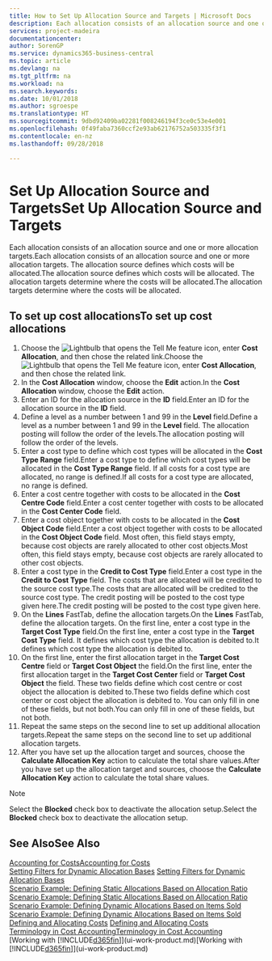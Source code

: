 ```yaml
---
title: How to Set Up Allocation Source and Targets | Microsoft Docs
description: Each allocation consists of an allocation source and one or more allocation targets. The allocation source defines which costs will be allocated. The allocation targets determine where the costs will be allocated.
services: project-madeira
documentationcenter: 
author: SorenGP
ms.service: dynamics365-business-central
ms.topic: article
ms.devlang: na
ms.tgt_pltfrm: na
ms.workload: na
ms.search.keywords: 
ms.date: 10/01/2018
ms.author: sgroespe
ms.translationtype: HT
ms.sourcegitcommit: 9dbd92409ba02281f008246194f3ce0c53e4e001
ms.openlocfilehash: 0f49faba7360ccf2e93ab62176752a503335f3f1
ms.contentlocale: en-nz
ms.lasthandoff: 09/28/2018

---
```

# <a name="set-up-allocation-source-and-targets"></a><span data-ttu-id="ad774-105">Set Up Allocation Source and Targets</span><span class="sxs-lookup"><span data-stu-id="ad774-105">Set Up Allocation Source and Targets</span></span>
<span data-ttu-id="ad774-106">Each allocation consists of an allocation source and one or more allocation targets.</span><span class="sxs-lookup"><span data-stu-id="ad774-106">Each allocation consists of an allocation source and one or more allocation targets.</span></span> <span data-ttu-id="ad774-107">The allocation source defines which costs will be allocated.</span><span class="sxs-lookup"><span data-stu-id="ad774-107">The allocation source defines which costs will be allocated.</span></span> <span data-ttu-id="ad774-108">The allocation targets determine where the costs will be allocated.</span><span class="sxs-lookup"><span data-stu-id="ad774-108">The allocation targets determine where the costs will be allocated.</span></span>  

## <a name="to-set-up-cost-allocations"></a><span data-ttu-id="ad774-109">To set up cost allocations</span><span class="sxs-lookup"><span data-stu-id="ad774-109">To set up cost allocations</span></span>  
1.  <span data-ttu-id="ad774-110">Choose the ![Lightbulb that opens the Tell Me feature](media/ui-search/search_small.png "Tell me what you want to do") icon, enter **Cost Allocation**, and then chose the related link.</span><span class="sxs-lookup"><span data-stu-id="ad774-110">Choose the ![Lightbulb that opens the Tell Me feature](media/ui-search/search_small.png "Tell me what you want to do") icon, enter **Cost Allocation**, and then chose the related link.</span></span>  
2.  <span data-ttu-id="ad774-111">In the **Cost Allocation** window, choose the **Edit** action.</span><span class="sxs-lookup"><span data-stu-id="ad774-111">In the **Cost Allocation** window, choose the **Edit** action.</span></span>  
3.  <span data-ttu-id="ad774-112">Enter an ID for the allocation source in the **ID** field.</span><span class="sxs-lookup"><span data-stu-id="ad774-112">Enter an ID for the allocation source in the **ID** field.</span></span>  
4.  <span data-ttu-id="ad774-113">Define a level as a number between 1 and 99 in the **Level** field.</span><span class="sxs-lookup"><span data-stu-id="ad774-113">Define a level as a number between 1 and 99 in the **Level** field.</span></span> <span data-ttu-id="ad774-114">The allocation posting will follow the order of the levels.</span><span class="sxs-lookup"><span data-stu-id="ad774-114">The allocation posting will follow the order of the levels.</span></span>  
5.  <span data-ttu-id="ad774-115">Enter a cost type to define which cost types will be allocated in the **Cost Type Range** field.</span><span class="sxs-lookup"><span data-stu-id="ad774-115">Enter a cost type to define which cost types will be allocated in the **Cost Type Range** field.</span></span> <span data-ttu-id="ad774-116">If all costs for a cost type are allocated, no range is defined.</span><span class="sxs-lookup"><span data-stu-id="ad774-116">If all costs for a cost type are allocated, no range is defined.</span></span>  
6.  <span data-ttu-id="ad774-117">Enter a cost centre together with costs to be allocated in the **Cost Centre Code** field.</span><span class="sxs-lookup"><span data-stu-id="ad774-117">Enter a cost center together with costs to be allocated in the **Cost Center Code** field.</span></span>  
7.  <span data-ttu-id="ad774-118">Enter a cost object together with costs to be allocated in the **Cost Object Code** field.</span><span class="sxs-lookup"><span data-stu-id="ad774-118">Enter a cost object together with costs to be allocated in the **Cost Object Code** field.</span></span> <span data-ttu-id="ad774-119">Most often, this field stays empty, because cost objects are rarely allocated to other cost objects.</span><span class="sxs-lookup"><span data-stu-id="ad774-119">Most often, this field stays empty, because cost objects are rarely allocated to other cost objects.</span></span>  
8.  <span data-ttu-id="ad774-120">Enter a cost type in the **Credit to Cost Type** field.</span><span class="sxs-lookup"><span data-stu-id="ad774-120">Enter a cost type in the **Credit to Cost Type** field.</span></span> <span data-ttu-id="ad774-121">The costs that are allocated will be credited to the source cost type.</span><span class="sxs-lookup"><span data-stu-id="ad774-121">The costs that are allocated will be credited to the source cost type.</span></span> <span data-ttu-id="ad774-122">The credit posting will be posted to the cost type given here.</span><span class="sxs-lookup"><span data-stu-id="ad774-122">The credit posting will be posted to the cost type given here.</span></span>  
9. <span data-ttu-id="ad774-123">On the **Lines** FastTab, define the allocation targets.</span><span class="sxs-lookup"><span data-stu-id="ad774-123">On the **Lines** FastTab, define the allocation targets.</span></span> <span data-ttu-id="ad774-124">On the first line, enter a cost type in the **Target Cost Type** field.</span><span class="sxs-lookup"><span data-stu-id="ad774-124">On the first line, enter a cost type in the **Target Cost Type** field.</span></span> <span data-ttu-id="ad774-125">It defines which cost type the allocation is debited to.</span><span class="sxs-lookup"><span data-stu-id="ad774-125">It defines which cost type the allocation is debited to.</span></span>  
10. <span data-ttu-id="ad774-126">On the first line, enter the first allocation target in the **Target Cost Centre** field or **Target Cost Object** the field.</span><span class="sxs-lookup"><span data-stu-id="ad774-126">On the first line, enter the first allocation target in the **Target Cost Center** field or **Target Cost Object** the field.</span></span> <span data-ttu-id="ad774-127">These two fields define which cost centre or cost object the allocation is debited to.</span><span class="sxs-lookup"><span data-stu-id="ad774-127">These two fields define which cost center or cost object the allocation is debited to.</span></span> <span data-ttu-id="ad774-128">You can only fill in one of these fields, but not both.</span><span class="sxs-lookup"><span data-stu-id="ad774-128">You can only fill in one of these fields, but not both.</span></span>  
11. <span data-ttu-id="ad774-129">Repeat the same steps on the second line to set up additional allocation targets.</span><span class="sxs-lookup"><span data-stu-id="ad774-129">Repeat the same steps on the second line to set up additional allocation targets.</span></span>  
12. <span data-ttu-id="ad774-130">After you have set up the allocation target and sources, choose the **Calculate Allocation Key** action to calculate the total share values.</span><span class="sxs-lookup"><span data-stu-id="ad774-130">After you have set up the allocation target and sources, choose the **Calculate Allocation Key** action to calculate the total share values.</span></span>  

> [!NOTE]  
>  <span data-ttu-id="ad774-131">Select the **Blocked** check box to deactivate the allocation setup.</span><span class="sxs-lookup"><span data-stu-id="ad774-131">Select the **Blocked** check box to deactivate the allocation setup.</span></span>  

## <a name="see-also"></a><span data-ttu-id="ad774-132">See Also</span><span class="sxs-lookup"><span data-stu-id="ad774-132">See Also</span></span>  
[<span data-ttu-id="ad774-133">Accounting for Costs</span><span class="sxs-lookup"><span data-stu-id="ad774-133">Accounting for Costs</span></span>](finance-manage-cost-accounting.md)  
 <span data-ttu-id="ad774-134">[Setting Filters for Dynamic Allocation Bases](finance-setting-filters-for-dynamic-allocation-bases.md) </span><span class="sxs-lookup"><span data-stu-id="ad774-134">[Setting Filters for Dynamic Allocation Bases](finance-setting-filters-for-dynamic-allocation-bases.md) </span></span>  
 <span data-ttu-id="ad774-135">[Scenario Example: Defining Static Allocations Based on Allocation Ratio](finance-scenario-example-defining-static-allocations-based-on-allocation-ratio.md) </span><span class="sxs-lookup"><span data-stu-id="ad774-135">[Scenario Example: Defining Static Allocations Based on Allocation Ratio](finance-scenario-example-defining-static-allocations-based-on-allocation-ratio.md) </span></span>  
 <span data-ttu-id="ad774-136">[Scenario Example: Defining Dynamic Allocations Based on Items Sold](finance-scenario-example-defining-dynamic-allocations-based-on-items-sold.md) </span><span class="sxs-lookup"><span data-stu-id="ad774-136">[Scenario Example: Defining Dynamic Allocations Based on Items Sold](finance-scenario-example-defining-dynamic-allocations-based-on-items-sold.md) </span></span>  
 <span data-ttu-id="ad774-137">[Defining and Allocating Costs](finance-define-and-allocate-costs.md) </span><span class="sxs-lookup"><span data-stu-id="ad774-137">[Defining and Allocating Costs](finance-define-and-allocate-costs.md) </span></span>  
 [<span data-ttu-id="ad774-138">Terminology in Cost Accounting</span><span class="sxs-lookup"><span data-stu-id="ad774-138">Terminology in Cost Accounting</span></span>](finance-terminology-in-cost-accounting.md)  
 <span data-ttu-id="ad774-139">[Working with [!INCLUDE[d365fin](includes/d365fin_md.md)]](ui-work-product.md)</span><span class="sxs-lookup"><span data-stu-id="ad774-139">[Working with [!INCLUDE[d365fin](includes/d365fin_md.md)]](ui-work-product.md)</span></span>

